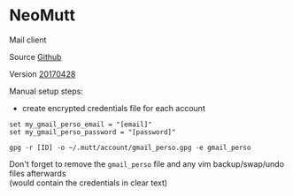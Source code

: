 # NeoMutt

Mail client

Source [Github](https://github.com/neomutt/neomutt)

Version [20170428](https://github.com/neomutt/neomutt/releases/tag/neomutt-20170428)

Manual setup steps:
- create encrypted credentials file for each account
```
set my_gmail_perso_email = "[email]"
set my_gmail_perso_password = "[password]"
```
`gpg -r [ID] -o ~/.mutt/account/gmail_perso.gpg -e gmail_perso`

Don't forget to remove the `gmail_perso` file and any vim backup/swap/undo files afterwards  
(would contain the credentials in clear text)
